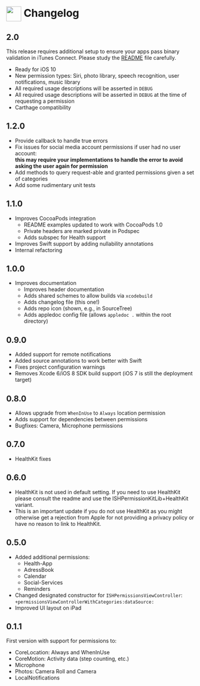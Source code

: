 # <img src="icon.png" align="center" width="40" height="40"> Changelog

## 2.0

This release requires additional setup to ensure your apps pass binary validation in iTunes Connect. Please study the [README](/README.md) file carefully.

* Ready for iOS 10
* New permission types: Siri, photo library, speech recognition,
  user notifications, music library
* All required usage descriptions will be asserted in `DEBUG`
* All required usage descriptions will be asserted in `DEBUG` at the time of requesting a permission
* Carthage compatibility

## 1.2.0

* Provide callback to handle true errors
* Fix issues for social media account permissions if user had no user account:  
  **this may require your implementations to handle the error to avoid asking the user 
  again for permission** 
* Add methods to query request-able and granted permissions given a set of categories
* Add some rudimentary unit tests

## 1.1.0

* Improves CocoaPods integration
  * README examples updated to work with CocoaPods 1.0
  * Private headers are marked private in Podspec
  * Adds subspec for Health support
* Improves Swift support by adding nullability annotations
* Internal refactoring

## 1.0.0

* Improves documentation
  * Improves header documentation
  * Adds shared schemes to allow builds via `xcodebuild`
  * Adds changelog file (this one!)
  * Adds repo icon (shown, e.g., in SourceTree)
  * Adds appledoc config file (allows `appledoc .` within the root directory)

## 0.9.0

* Added support for remote notifications
* Added source annotations to work better with Swift
* Fixes project configuration warnings
* Removes Xcode 6/iOS 8 SDK build support (iOS 7 is still the deployment target)

## 0.8.0

* Allows upgrade from `WhenInUse` to `Always` location permission
* Adds support for dependencies between permissions
* Bugfixes: Camera, Microphone permissions

## 0.7.0

* HealthKit fixes

## 0.6.0

* HealthKit is not used in default setting. If you need to use HealthKit please consult the readme and use the ISHPermissionKitLib+HealthKit variant.
* This is an important update if you do not use HealthKit as you might otherwise get a rejection from Apple for not providing a privacy policy or have no reason to link to HealthKit. 

## 0.5.0

* Added additional permissions:
  * Health-App
  * AdressBook
  * Calendar
  * Social-Services
  * Reminders
* Changed designated constructor for `ISHPermissionsViewController`: `+permissionsViewControllerWithCategories:dataSource:`
* Improved UI layout on iPad

## 0.1.1

First version with support for permissions to:

* CoreLocation: Always and WhenInUse
* CoreMotion: Activity data (step counting, etc.)
* Microphone
* Photos: Camera Roll and Camera
* LocalNotifications
